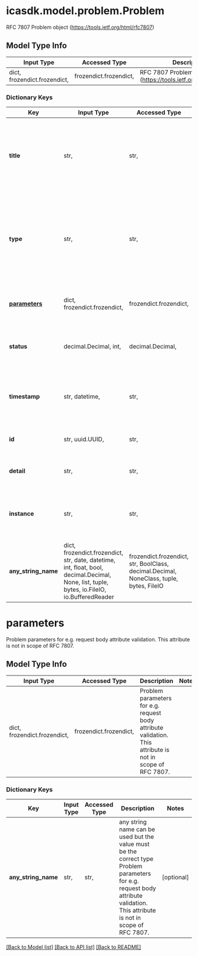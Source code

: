 # icasdk.model.problem.Problem

RFC 7807 Problem object (https://tools.ietf.org/html/rfc7807)

## Model Type Info
Input Type | Accessed Type | Description | Notes
------------ | ------------- | ------------- | -------------
dict, frozendict.frozendict,  | frozendict.frozendict,  | RFC 7807 Problem object (https://tools.ietf.org/html/rfc7807) | 

### Dictionary Keys
Key | Input Type | Accessed Type | Description | Notes
------------ | ------------- | ------------- | ------------- | -------------
**title** | str,  | str,  | A short, human-readable summary of the problem type. It SHOULD NOT change from occurrence to occurrence of the problem, except for purposes of localization (e.g., using proactive content negotiation; | 
**type** | str,  | str,  | A URI reference that identifies the problem type. This specification encourages that, when dereferenced, it provide human-readable documentation for the problem type. When this member is not present, its value is assumed to be \&quot;about:blank\&quot;. | 
**[parameters](#parameters)** | dict, frozendict.frozendict,  | frozendict.frozendict,  | Problem parameters for e.g. request body attribute validation. This attribute is not in scope of RFC 7807. | 
**status** | decimal.Decimal, int,  | decimal.Decimal,  | The HTTP status code ([RFC7231], Section 6) generated by the origin server for this occurrence of the problem. | value must be a 32 bit integer
**timestamp** | str, datetime,  | str,  |  | value must conform to RFC-3339 date-time
**id** | str, uuid.UUID,  | str,  |  | [optional] value must be a uuid
**detail** | str,  | str,  | A human-readable explanation specific to this occurrence of the problem. | [optional] 
**instance** | str,  | str,  | A URI reference that identifies the specific occurrence of the problem.  It may or may not yield further information if dereferenced. | [optional] 
**any_string_name** | dict, frozendict.frozendict, str, date, datetime, int, float, bool, decimal.Decimal, None, list, tuple, bytes, io.FileIO, io.BufferedReader | frozendict.frozendict, str, BoolClass, decimal.Decimal, NoneClass, tuple, bytes, FileIO | any string name can be used but the value must be the correct type | [optional]

# parameters

Problem parameters for e.g. request body attribute validation. This attribute is not in scope of RFC 7807.

## Model Type Info
Input Type | Accessed Type | Description | Notes
------------ | ------------- | ------------- | -------------
dict, frozendict.frozendict,  | frozendict.frozendict,  | Problem parameters for e.g. request body attribute validation. This attribute is not in scope of RFC 7807. | 

### Dictionary Keys
Key | Input Type | Accessed Type | Description | Notes
------------ | ------------- | ------------- | ------------- | -------------
**any_string_name** | str,  | str,  | any string name can be used but the value must be the correct type Problem parameters for e.g. request body attribute validation. This attribute is not in scope of RFC 7807. | [optional] 

[[Back to Model list]](../../README.md#documentation-for-models) [[Back to API list]](../../README.md#documentation-for-api-endpoints) [[Back to README]](../../README.md)


